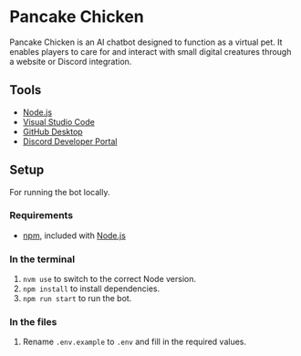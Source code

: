 # Pancake Chicken
Pancake Chicken is an AI chatbot designed to function as a virtual pet. It enables players to care for and interact with small digital creatures through a website or Discord integration.

## Tools
- [Node.js](https://nodejs.org/en)
- [Visual Studio Code](https://code.visualstudio.com)
- [GitHub Desktop](https://desktop.github.com)
- [Discord Developer Portal](https://discord.com/developers/docs/intro)

## Setup
For running the bot locally.

### Requirements
- [npm](https://docs.npmjs.com/downloading-and-installing-node-js-and-npm), included with [Node.js](https://nodejs.org/en)

### In the terminal
1. `nvm use` to switch to the correct Node version.
2. `npm install` to install dependencies.
4. `npm run start` to run the bot.

### In the files
1. Rename `.env.example` to `.env` and fill in the required values.